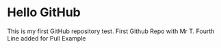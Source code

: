 # Hello GitHub
This is my first GitHub repository test.
First Github Repo with Mr T.
Fourth Line added for Pull Example

